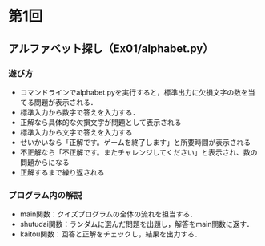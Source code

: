 # 第1回
## アルファベット探し（Ex01/alphabet.py）
### 遊び方
* コマンドラインでalphabet.pyを実行すると，標準出力に欠損文字の数を当てる問題が表示される．
* 標準入力から数字で答えを入力する．
* 正解なら具体的な欠損文字が問題として表示される
* 標準入力から文字で答えを入力する
* せいかいなら「正解です。ゲームを終了します」と所要時間が表示される
* 不正解なら「不正解です。またチャレンジしてください」と表示され、数の問題からになる
* 正解するまで繰り返される
### プログラム内の解説
* main関数：クイズプログラムの全体の流れを担当する．
* shutudai関数：ランダムに選んだ問題を出題し，解答をmain関数に返す．
* kaitou関数：回答と正解をチェックし，結果を出力する．